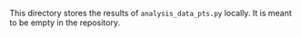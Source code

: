 This directory stores the results of `analysis_data_pts.py` locally.
It is meant to be empty in the repository.